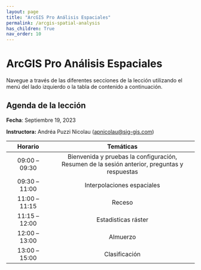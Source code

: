 ```yaml
---
layout: page
title: "ArcGIS Pro Análisis Espaciales"
permalink: /arcgis-spatial-analysis
has_children: True
nav_order: 10
---
```


# ArcGIS Pro Análisis Espaciales

Navegue a través de las diferentes secciones de la lección utilizando el menú del lado izquierdo o la tabla de contenido a continuación.

## Agenda de la lección

**Fecha**: Septiembre 19, 2023

**Instructora:** Andréa Puzzi Nicolau ([apnicolau@sig-gis.com](apnicolau@sig-gis.com))

|    Horario    |                                                                                       Temáticas                         |
|:-------------:|:-----------------------------------------------------------------------------------------------------------------------:|
| 09:00 – 09:30 |   Bienvenida y pruebas  la configuración, <br>Resumen de la sesión anterior, preguntas y respuestas                     |
| 09:30 – 11:00 |   Interpolaciones espaciales                                                                                            |
| 11:00 – 11:15 |   Receso                                                                                                                |
| 11:15 – 12:00 |   Estadisticas ráster                                                                                                   |
| 12:00 – 13:00 |   Almuerzo                                                                                                              |
| 13:00 – 15:00 |   Clasificación                                                                                                         |

